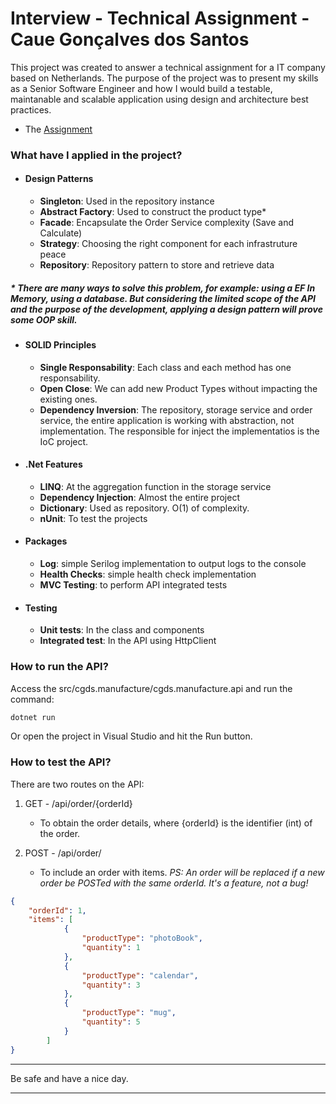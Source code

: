 # Interview - Technical Assignment - Caue Gonçalves dos Santos #

This project was created to answer a technical assignment for a IT company based on Netherlands. The purpose of the project was to present my skills as a Senior Software Engineer and how I would build a testable, maintanable and scalable application using design and architecture best practices.

* The [Assignment](docs/assignment.pdf) 

### **What have I applied in the project?**

- #### **Design Patterns**
    - **Singleton**: Used in the repository instance
    - **Abstract Factory**: Used to construct the product type*
    - **Facade**: Encapsulate the Order Service complexity (Save and Calculate)
    - **Strategy**: Choosing the right component for each infrastruture peace
    - **Repository**: Repository pattern to store and retrieve data

##### \* There are many ways to solve this problem, for example: using a EF In Memory, using a database. But considering the limited scope of the API and the purpose of the development, applying a design pattern will prove some OOP skill.


- #### **SOLID Principles**
    - **Single Responsability**: Each class and each method has one responsability.
    - **Open Close**: We can add new Product Types without impacting the existing ones.
    - **Dependency Inversion**: The repository, storage service and order service, the entire application is working with abstraction, not implementation. The responsible for inject the implementatios is the IoC project.

- #### **.Net Features**
    - **LINQ**: At the aggregation function in the storage service
    - **Dependency Injection**: Almost the entire project
    - **Dictionary**: Used as repository. O(1) of complexity.
    - **nUnit**: To test the projects

- #### **Packages**
    - **Log**: simple Serilog implementation to output logs to the console
    - **Health Checks**: simple health check implementation
    - **MVC Testing**: to perform API integrated tests

- #### **Testing**
    - **Unit tests**: In the class and components
    - **Integrated test**: In the API using HttpClient


### **How to run the API?**

Access the src/cgds.manufacture/cgds.manufacture.api and run the command:
```bash
dotnet run
```
Or open the project in Visual Studio and hit the Run button.

### **How to test the API?**
There are two routes on the API:

1) GET - /api/order/{orderId}
   - To obtain the order details, where {orderId} is the identifier (int) of the order.

2) POST - /api/order/
   - To include an order with items. *PS: An order will be replaced if a new order be POSTed with the same orderId. It's a feature, not a bug!*
```json
{
	"orderId": 1,
	"items": [
			{
				"productType": "photoBook",
				"quantity": 1
			},
			{
				"productType": "calendar",
				"quantity": 3
			},
			{
				"productType": "mug",
				"quantity": 5
			}
		]
}
```

---


Be safe and have a nice day.

---